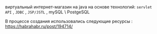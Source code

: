 виртуальный интернет-магазин на java на основе технологий:
`servlet API` , `JDBC` , `JSP/JSTL` , mySQL \ PostgeSQL

В процессе создания использовались следующие ресурсы :
https://habrahabr.ru/post/194714/


